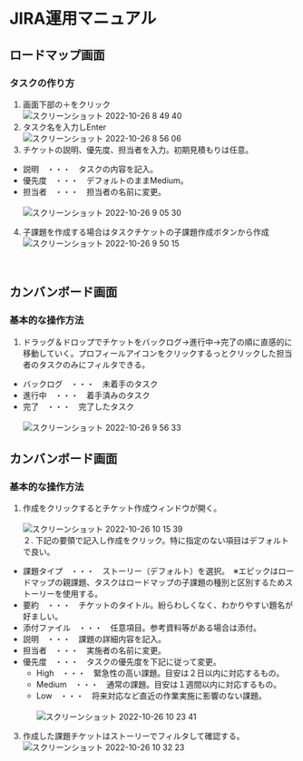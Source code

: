 # JIRA運用マニュアル
## ロードマップ画面
### タスクの作り方
1. 画面下部の＋をクリック<br>
![スクリーンショット 2022-10-26 8 49 40](https://user-images.githubusercontent.com/49933865/197902768-1cae5bfe-9175-4e86-99a8-d6b9b8ad8b0b.png)<br>
2. タスク名を入力しEnter<br>
![スクリーンショット 2022-10-26 8 56 06](https://user-images.githubusercontent.com/49933865/197903447-19088300-c574-4347-b55d-69eef6239c79.png)<br>
3. チケットの説明、優先度、担当者を入力。初期見積もりは任意。<br>
  * 説明　・・・　タスクの内容を記入。
  * 優先度　・・・　デフォルトのままMedium。
  * 担当者　・・・　担当者の名前に変更。<br><br>
![スクリーンショット 2022-10-26 9 05 30](https://user-images.githubusercontent.com/49933865/197904334-97527e51-9850-4221-827b-e981c9fce344.png)<br>
4. 子課題を作成する場合はタスクチケットの子課題作成ボタンから作成<br>
![スクリーンショット 2022-10-26 9 50 15](https://user-images.githubusercontent.com/49933865/197908971-cab61c99-05b1-4788-b524-ffa2dc0e6357.png)<br>

<br>

## カンバンボード画面
### 基本的な操作方法
1. ドラッグ＆ドロップでチケットをバックログ→進行中→完了の順に直感的に移動していく。プロフィールアイコンをクリックするっとクリックした担当者のタスクのみにフィルタできる。
  * バックログ　・・・　未着手のタスク
  * 進行中　・・・　着手済みのタスク
  * 完了　・・・　完了したタスク<br><br>
![スクリーンショット 2022-10-26 9 56 33](https://user-images.githubusercontent.com/49933865/197909911-7efe4281-0b52-4151-9524-eae1a8a3ab80.png)<br>

## カンバンボード画面
### 基本的な操作方法
1. 作成をクリックするとチケット作成ウィンドウが開く。<br><br>
![スクリーンショット 2022-10-26 10 15 39](https://user-images.githubusercontent.com/49933865/197911852-e8c6a363-2d2d-44c0-8564-165738b5ce5b.png)<br>
２. 下記の要領で記入し作成をクリック。特に指定のない項目はデフォルトで良い。
  * 課題タイプ　・・・　ストーリー（デフォルト）を選択。　※エピックはロードマップの親課題、タスクはロードマップの子課題の種別と区別するためストーリーを使用する。
  * 要約　・・・　チケットのタイトル。紛らわしくなく、わかりやすい題名が好ましい。
  * 添付ファイル　・・・　任意項目。参考資料等がある場合は添付。
  * 説明　・・・　課題の詳細内容を記入。
  * 担当者　・・・　実施者の名前に変更。
  * 優先度　・・・　タスクの優先度を下記に従って変更。
    * High　・・・　緊急性の高い課題。目安は２日以内に対応するもの。
    * Medium　・・・　通常の課題。目安は１週間以内に対応するもの。
    * Low　・・・　将来対応など直近の作業実施に影響のない課題。<br><br>
![スクリーンショット 2022-10-26 10 23 41](https://user-images.githubusercontent.com/49933865/197912647-277ee272-174a-4f40-9040-a6f734a45b19.png)<br>
3. 作成した課題チケットはストーリーでフィルタして確認する。<br>
![スクリーンショット 2022-10-26 10 32 23](https://user-images.githubusercontent.com/49933865/197913578-08f7cff1-74d1-437e-9dec-c9b151645f24.png)<br>
